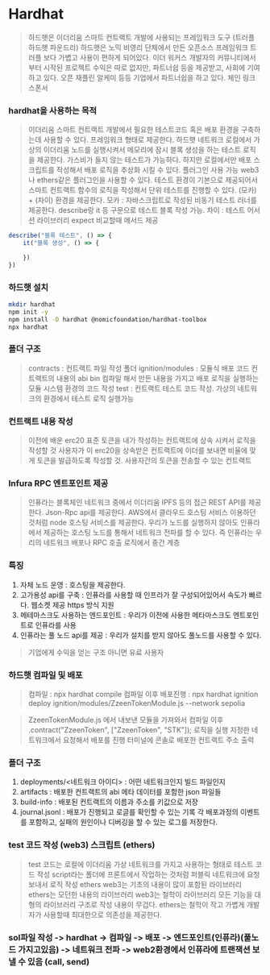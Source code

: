 # Hardhat
> 하드햇은 이더리움 스마트 컨트랙트 개발에 사용되는 프레임워크 도구 (트러플 하드햇 파운드리)
> 하드햇은 노믹 비영리 단체에서 만든 오픈소스 프레임워크 트러플 보다 가볍고 사용이 편하게 되어있다.
> 이더 워커스 개발자의 커뮤니티에서 부터 시작된 프로젝트
> 수익은 따로 없지만, 파트너쉽 등을 제공받고, 사회에 기여하고 있다.
> 오픈 재플린 알케미 등등 기업에서 파트너쉽을 하고 있다.
> 체인 링크 스폰서

### hardhat을 사용하는 목적
> 이더리움 스마트 컨트랙트 개발에서 필요한 테스트코드 혹은 배포 환경을 구축하는데 사용할 수 있다.
> 프레임워크 형태로 제공한다.
> 하드햇 네트워크 로컬에서 가상의 이더리움 노드를 실행시켜서 메모리에 잠시 블록 생성을 하는 테스트 로직을 제공한다. 가스비가 들지 않는 테스트가 가능하다. 하지만 로컬에서만
> 배포 스크립트를 작성해서 배포 로직을 추상화 시킬 수 있다.
> 플러그인 사용 가능 web3나 ethers같은 플러그인을 사용할 수 있다. 
> 테스트 환경이 기본으로 제공되어서 스마트 컨트랙트 함수의 로직을 작성해서 단위 테스트를 진행할 수 있다.
(모카) + (차이) 환경을 제공한다.
> 모카 : 자바스크립트로 작성된 비동기 테스트 러너를 제공한다. describe랑 it 등 구문으로 테스트 블록 작성 가능.
> 차이 : 테스트 어서션 라이브러리 expect 비교할때 메서드 제공

```js
describe("블록 테스트", () => {
    it("블록 생성", () => {

    })
})
```

### 하드햇 설치
```sh
mkdir hardhat
npm init -y
npm install -D hardhat @nomicfoundation/hardhat-toolbox
npx hardhat
```

### 폴더 구조
> contracts : 컨트랙트 파일 작성 폴더
> ignition/modules : 모듈식 배포 코드 컨트랙트의 내용의 abi bin 컴파일 해서 만든 내용을 가지고 배포 로직을 실행하는 모듈 시스템 환경의 코드 작성
> test : 컨트랙트 테스트 코드 작성. 가상의 네트워크의 환경에서 테스트 로직 실행가능

### 컨트랙트 내용 작성
> 이전에 배운 erc20 표준 토큰을 내가 작성하는 컨트랙트에 상속 시켜서 로직을 작성할 것
> 사용자가 이 erc20을 상속받은 컨트랙트에 이더를 보내면 비율에 맞게 토큰을 발급하도록 작성할 것.
> 사용자간의 토큰을 전송할 수 있는 컨트랙트

### Infura RPC 엔트포인트 제공
> 인퓨라는 블록체인 네트워크 중에서 이더리움 IPFS 등의 접근 REST API를 제공한다.
> Json-Rpc api를 제공한다. AWS에서 클라우드 호스팅 서비스 이용하던 것처럼 node 호스팅 서비스를 제공한다. 우리가 노드를 실행하지 않아도 인퓨라에서 제공하는 호스팅 노드를 통해서 네트워크 전파를 할 수 있다. 즉 인퓨라는 우리의 네트워크 배포나 RPC 호출 로직에서 중간 계층

### 특징
1. 자체 노드 운영 : 호스팅을 제공한다.
2. 고가용성 api를 구축 : 인퓨라를 사용할 때 인프라가 잘 구성되어있어서 속도가 빠르다. 웹소켓 제공
https 방식 지원
3. 메테마스크도 사용하는 엔드포인트 : 우리가 이전에 사용한 메타마스크도 엔트포인트로 인퓨라를 사용
4. 인퓨라는 풀 노드 api를 제공 : 우리가 설치를 받지 않아도 풀노드를 사용할 수 있다. 

> 기업에게 수익을 얻는 구조 아니면 유료 사용자

### 하드햇 컴파일 및 배포
> 컴파일 :  npx hardhat compile
> 컴파일 이후 배포진행 : npx hardhat ignition deploy ignition/modules/ZzeenTokenModule.js --network sepolia

> ZzeenTokenModule.js 에서 내보낸 모듈을 가져와서 컴파일 이후 
> .contract("ZzeenToken", ["ZzeenToken", "STK"]); 로직을 실행
> 지정한 네트워크에서 요청해서 배포를 진행
> 터미널에 콘솔로 배포한 컨트랙트 주소 출력 

### 폴더 구조
1. deployments/<네트워크 아이디> : 어떤 네트워크인지 빌드 파일인지
2. artifacts : 배포한 컨트랙트의 abi 메타 데이터를 포함한 json 파일들
3. build-info : 배포된 컨트랙트의 이름과 주소를 키값으로 저장
4. journal.jsonl : 배포가 진행되고 로글를 확인할 수 있는 기록
                    각 배포과정의 이벤트를 포함하고, 실패의 원인이나 디버깅을 할 수 있는 로그를 저장한다.

### test 코드 작성 (web3) 스크립트 (ethers)
> test 코드는 로컬에 이더리움 가상 네트워크를 가지고 사용하는 형태로 테스트 코드 작성
> script라는 폴더에 프론트에서 작업하는 것처럼 퍼블릭 네트워크에 요청 보내서 로직 작성 ethers
> web3는 기초의 내용이 많이 포함된 라이브러리
> ethers는 모던한 내용의 라이브러리
> web3는 철학이 라이브러리 모든 기능을 대형의 라이브러리 구조로 작성 내용이 무겁다.
> ethers는 철학이 작고 가볍게 개발자가 사용할때 최대한으로 의존성을 제공한다.


### sol파일 작성 -> hardhat -> 컴파일 -> 배포 -> 엔드포인트(인퓨라)(풀노드 가지고있음) -> 네트워크 전파 -> web2환경에서 인퓨라에 트랜잭션 보낼 수 있음 (call, send)